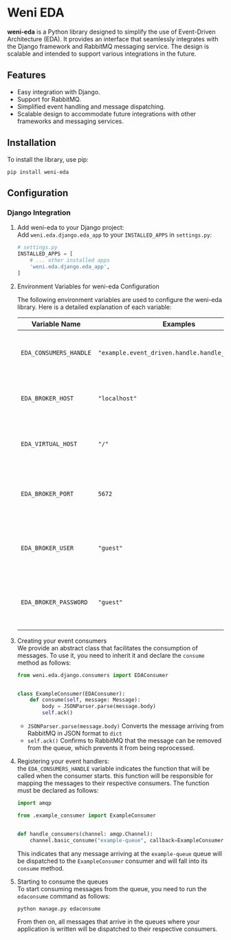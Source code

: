 # Weni EDA

**weni-eda** is a Python library designed to simplify the use of Event-Driven Architecture (EDA). It provides an interface that seamlessly integrates with the Django framework and RabbitMQ messaging service. The design is scalable and intended to support various integrations in the future.

## Features
- Easy integration with Django.
- Support for RabbitMQ.
- Simplified event handling and message dispatching.
- Scalable design to accommodate future integrations with other frameworks and messaging services.


## Installation
To install the library, use pip:

```
pip install weni-eda
```

## Configuration
### Django Integration

1. Add weni-eda to your Django project:  
Add `weni.eda.django.eda_app` to your `INSTALLED_APPS` in `settings.py`:
    ```py
    # settings.py
    INSTALLED_APPS = [
        # ... other installed apps
        'weni.eda.django.eda_app',
    ]
    ```

2. Environment Variables for weni-eda Configuration

    The following environment variables are used to configure the weni-eda library. Here is a detailed explanation of each variable:

    | Variable Name          | Examples                                     | Description                                                     |
    |------------------------|----------------------------------------------|-----------------------------------------------------------------|
    | `EDA_CONSUMERS_HANDLE` | `"example.event_driven.handle.handle_consumers"` | Specifies the handler module for consumer events.               |
    | `EDA_BROKER_HOST`      | `"localhost"`                                | The hostname or IP address of the message broker server.        |
    | `EDA_VIRTUAL_HOST`     | `"/"`                                        | The virtual host to use when connecting to the broker.          |
    | `EDA_BROKER_PORT`      | `5672`                                       | The port number on which the message broker is listening.       |
    | `EDA_BROKER_USER`      | `"guest"`                                    | The username for authenticating with the message broker.        |
    | `EDA_BROKER_PASSWORD`  | `"guest"`                                    | The password for authenticating with the message broker.        |

3. Creating your event consumers  
    We provide an abstract class that facilitates the consumption of messages. To use it, you need to inherit it and declare the `consume` method as follows:
    ```py
    from weni.eda.django.consumers import EDAConsumer


    class ExampleConsumer(EDAConsumer):
        def consume(self, message: Message):
            body = JSONParser.parse(message.body)
            self.ack()
    ```

    - `JSONParser.parse(message.body)` Converts the message arriving from RabbitMQ in JSON format to `dict`
    - `self.ack()` Confirms to RabbitMQ that the message can be removed from the queue, which prevents it from being reprocessed.

4. Registering your event handlers:  
    the `EDA_CONSUMERS_HANDLE` variable indicates the function that will be called when the consumer starts. this function will be responsible for mapping the messages to their respective consumers. The function must be declared as follows:
    ```py
    import amqp

    from .example_consumer import ExampleConsumer


    def handle_consumers(channel: amqp.Channel):
        channel.basic_consume("example-queue", callback=ExampleConsumer().handle)
    ```
    This indicates that any message arriving at the `example-queue` queue will be dispatched to the `ExampleConsumer` consumer and will fall into its `consume` method.

5. Starting to consume the queues  
    To start consuming messages from the queue, you need to run the `edaconsume` command as follows:
    ```sh
    python manage.py edaconsume
    ```

    From then on, all messages that arrive in the queues where your application is written will be dispatched to their respective consumers.
